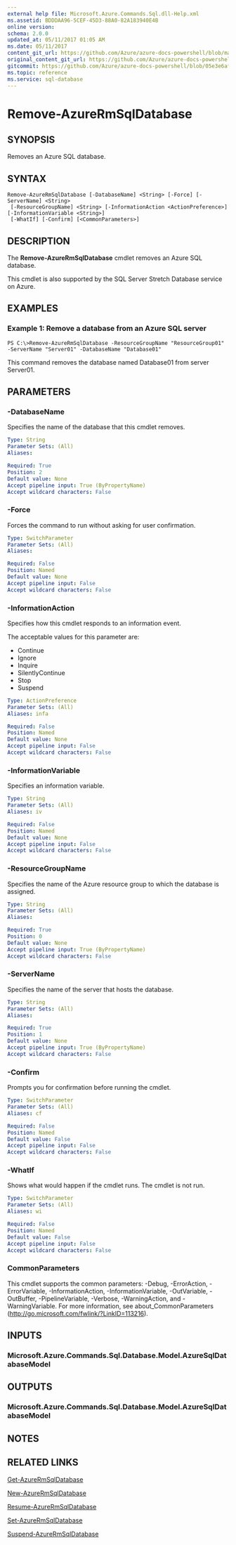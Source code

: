 ```yaml
---
external help file: Microsoft.Azure.Commands.Sql.dll-Help.xml
ms.assetid: BDDDAA96-5CEF-45D3-88A0-82A183940E4B
online version:
schema: 2.0.0
updated_at: 05/11/2017 01:05 AM
ms.date: 05/11/2017
content_git_url: https://github.com/Azure/azure-docs-powershell/blob/master/azureps-cmdlets-docs/ResourceManager/AzureRM.Sql/v1.0.12/Remove-AzureRmSqlDatabase.md
original_content_git_url: https://github.com/Azure/azure-docs-powershell/blob/master/azureps-cmdlets-docs/ResourceManager/AzureRM.Sql/v1.0.12/Remove-AzureRmSqlDatabase.md
gitcommit: https://github.com/Azure/azure-docs-powershell/blob/05e3e6af398c016caa52517268d3cee57da15cc4
ms.topic: reference
ms.service: sql-database
---
```


# Remove-AzureRmSqlDatabase

## SYNOPSIS
Removes an Azure SQL database.

## SYNTAX

```
Remove-AzureRmSqlDatabase [-DatabaseName] <String> [-Force] [-ServerName] <String>
 [-ResourceGroupName] <String> [-InformationAction <ActionPreference>] [-InformationVariable <String>]
 [-WhatIf] [-Confirm] [<CommonParameters>]
```

## DESCRIPTION
The **Remove-AzureRmSqlDatabase** cmdlet removes an Azure SQL database.

This cmdlet is also supported by the SQL Server Stretch Database service on Azure.

## EXAMPLES

### Example 1: Remove a database from an Azure SQL server
```
PS C:\>Remove-AzureRmSqlDatabase -ResourceGroupName "ResourceGroup01" -ServerName "Server01" -DatabaseName "Database01"
```

This command removes the database named Database01 from server Server01.

## PARAMETERS

### -DatabaseName
Specifies the name of the database that this cmdlet removes.

```yaml
Type: String
Parameter Sets: (All)
Aliases: 

Required: True
Position: 2
Default value: None
Accept pipeline input: True (ByPropertyName)
Accept wildcard characters: False
```

### -Force
Forces the command to run without asking for user confirmation.

```yaml
Type: SwitchParameter
Parameter Sets: (All)
Aliases: 

Required: False
Position: Named
Default value: None
Accept pipeline input: False
Accept wildcard characters: False
```

### -InformationAction
Specifies how this cmdlet responds to an information event.

The acceptable values for this parameter are:

- Continue
- Ignore
- Inquire
- SilentlyContinue
- Stop
- Suspend

```yaml
Type: ActionPreference
Parameter Sets: (All)
Aliases: infa

Required: False
Position: Named
Default value: None
Accept pipeline input: False
Accept wildcard characters: False
```

### -InformationVariable
Specifies an information variable.

```yaml
Type: String
Parameter Sets: (All)
Aliases: iv

Required: False
Position: Named
Default value: None
Accept pipeline input: False
Accept wildcard characters: False
```

### -ResourceGroupName
Specifies the name of the Azure resource group to which the database is assigned.

```yaml
Type: String
Parameter Sets: (All)
Aliases: 

Required: True
Position: 0
Default value: None
Accept pipeline input: True (ByPropertyName)
Accept wildcard characters: False
```

### -ServerName
Specifies the name of the server that hosts the database.

```yaml
Type: String
Parameter Sets: (All)
Aliases: 

Required: True
Position: 1
Default value: None
Accept pipeline input: True (ByPropertyName)
Accept wildcard characters: False
```

### -Confirm
Prompts you for confirmation before running the cmdlet.

```yaml
Type: SwitchParameter
Parameter Sets: (All)
Aliases: cf

Required: False
Position: Named
Default value: False
Accept pipeline input: False
Accept wildcard characters: False
```

### -WhatIf
Shows what would happen if the cmdlet runs.
The cmdlet is not run.

```yaml
Type: SwitchParameter
Parameter Sets: (All)
Aliases: wi

Required: False
Position: Named
Default value: False
Accept pipeline input: False
Accept wildcard characters: False
```

### CommonParameters
This cmdlet supports the common parameters: -Debug, -ErrorAction, -ErrorVariable, -InformationAction, -InformationVariable, -OutVariable, -OutBuffer, -PipelineVariable, -Verbose, -WarningAction, and -WarningVariable. For more information, see about_CommonParameters (http://go.microsoft.com/fwlink/?LinkID=113216).

## INPUTS

### Microsoft.Azure.Commands.Sql.Database.Model.AzureSqlDatabaseModel

## OUTPUTS

### Microsoft.Azure.Commands.Sql.Database.Model.AzureSqlDatabaseModel

## NOTES

## RELATED LINKS

[Get-AzureRmSqlDatabase](./Get-AzureRmSqlDatabase.md)

[New-AzureRmSqlDatabase](./New-AzureRmSqlDatabase.md)

[Resume-AzureRmSqlDatabase](./Resume-AzureRmSqlDatabase.md)

[Set-AzureRmSqlDatabase](./Set-AzureRmSqlDatabase.md)

[Suspend-AzureRmSqlDatabase](./Suspend-AzureRmSqlDatabase.md)


